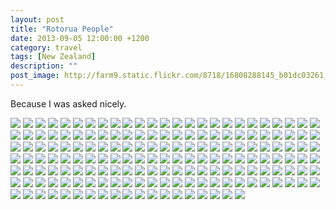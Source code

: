 ```yaml
---
layout: post
title: "Rotorua People"
date: 2013-09-05 12:00:00 +1200
category: travel
tags: [New Zealand]
description: ""
post_image: http://farm9.static.flickr.com/8718/16808288145_b01dc03261_o.jpg
---
```

Because I was asked nicely.

[![](http://farm8.static.flickr.com/7452/9649555712_9e70241328_c.jpg)](http://farm8.static.flickr.com/7452/9649555712_3534c0b762_o.jpg)
[![](http://farm8.static.flickr.com/7317/9646323759_5a79128e50_c.jpg)](http://farm8.static.flickr.com/7317/9646323759_601cb7c1d7_o.jpg)
[![](http://farm4.static.flickr.com/3789/9646324473_c1cf4fd89c_c.jpg)](http://farm4.static.flickr.com/3789/9646324473_fb36ea5a4b_o.jpg)
[![](http://farm3.static.flickr.com/2822/9646325189_4ae0f37df6_c.jpg)](http://farm3.static.flickr.com/2822/9646325189_fe019b4778_o.jpg)
[![](http://farm8.static.flickr.com/7431/9646325879_a526faa447_c.jpg)](http://farm8.static.flickr.com/7431/9646325879_afbd4ee18e_o.jpg)
[![](http://farm6.static.flickr.com/5519/9646326571_b85f758510_c.jpg)](http://farm6.static.flickr.com/5519/9646326571_5384ca432a_o.jpg)
[![](http://farm3.static.flickr.com/2849/9649559960_1b679ba174_c.jpg)](http://farm3.static.flickr.com/2849/9649559960_2c6990a2f9_o.jpg)
[![](http://farm6.static.flickr.com/5503/9646328183_4ddfe9a8ea_c.jpg)](http://farm6.static.flickr.com/5503/9646328183_ea7fbfbf24_o.jpg)
[![](http://farm8.static.flickr.com/7330/9646328867_0dd075eed9_c.jpg)](http://farm8.static.flickr.com/7330/9646328867_1a83db6bfa_o.jpg)
[![](http://farm8.static.flickr.com/7417/9646330051_ea4015e475_c.jpg)](http://farm8.static.flickr.com/7417/9646330051_3e92e95332_o.jpg)
[![](http://farm4.static.flickr.com/3762/9646330843_721c40a58b_c.jpg)](http://farm4.static.flickr.com/3762/9646330843_2b16a44c78_o.jpg)
[![](http://farm8.static.flickr.com/7378/9649565154_0558aa73c3_c.jpg)](http://farm8.static.flickr.com/7378/9649565154_2479f2f927_o.jpg)
[![](http://farm6.static.flickr.com/5530/9646333631_fa0e3c7dcf_c.jpg)](http://farm6.static.flickr.com/5530/9646333631_ea115937ac_o.jpg)
[![](http://farm4.static.flickr.com/3752/9646335005_3dfdbdfa9c_c.jpg)](http://farm4.static.flickr.com/3752/9646335005_aa58e5f2e7_o.jpg)
[![](http://farm4.static.flickr.com/3728/9649568988_21d4e796ea_c.jpg)](http://farm4.static.flickr.com/3728/9649568988_8474711e4d_o.jpg)
[![](http://farm6.static.flickr.com/5451/9649569946_d00d9128dc_c.jpg)](http://farm6.static.flickr.com/5451/9649569946_daca7c0d8d_o.jpg)
[![](http://farm6.static.flickr.com/5327/9646338529_0357d75f41_c.jpg)](http://farm6.static.flickr.com/5327/9646338529_0a061b2b46_o.jpg)
[![](http://farm4.static.flickr.com/3789/9649573258_26b259d34f_c.jpg)](http://farm4.static.flickr.com/3789/9649573258_4526e42cc8_o.jpg)
[![](http://farm4.static.flickr.com/3799/9646341541_c5feaae611_c.jpg)](http://farm4.static.flickr.com/3799/9646341541_a4c7e38113_o.jpg)
[![](http://farm3.static.flickr.com/2820/9649575750_04638aa94a_c.jpg)](http://farm3.static.flickr.com/2820/9649575750_e5955e1c75_o.jpg)
[![](http://farm8.static.flickr.com/7399/9646343775_08eb1ac266_c.jpg)](http://farm8.static.flickr.com/7399/9646343775_567766664d_o.jpg)
[![](http://farm3.static.flickr.com/2818/9649578254_b7bf44e956_c.jpg)](http://farm3.static.flickr.com/2818/9649578254_8f5236e878_o.jpg)
[![](http://farm4.static.flickr.com/3675/9646345923_910a77b66c_c.jpg)](http://farm4.static.flickr.com/3675/9646345923_981bcda076_o.jpg)
[![](http://farm8.static.flickr.com/7312/9649580468_a9507ff6f9_c.jpg)](http://farm8.static.flickr.com/7312/9649580468_469a8ed425_o.jpg)
[![](http://farm6.static.flickr.com/5546/9646348487_ae64ab93d2_c.jpg)](http://farm6.static.flickr.com/5546/9646348487_4a574f886d_o.jpg)
[![](http://farm6.static.flickr.com/5480/9649582874_588df71f74_c.jpg)](http://farm6.static.flickr.com/5480/9649582874_0bcb40efff_o.jpg)
[![](http://farm3.static.flickr.com/2837/9649584252_0e5716196b_c.jpg)](http://farm3.static.flickr.com/2837/9649584252_414db5083b_o.jpg)
[![](http://farm6.static.flickr.com/5539/9649585568_9aa4c79217_c.jpg)](http://farm6.static.flickr.com/5539/9649585568_8d42414f69_o.jpg)
[![](http://farm6.static.flickr.com/5345/9649587050_c5ebb7a12e_c.jpg)](http://farm6.static.flickr.com/5345/9649587050_da78294919_o.jpg)
[![](http://farm8.static.flickr.com/7309/9646355153_808e91662e_c.jpg)](http://farm8.static.flickr.com/7309/9646355153_64219b93db_o.jpg)
[![](http://farm6.static.flickr.com/5442/9649589116_ebc9965c9f_c.jpg)](http://farm6.static.flickr.com/5442/9649589116_b4aa08051a_o.jpg)
[![](http://farm3.static.flickr.com/2835/9649589814_edf54b6e62_c.jpg)](http://farm3.static.flickr.com/2835/9649589814_3687b2d272_o.jpg)
[![](http://farm8.static.flickr.com/7320/9646357257_9ef8e12713_c.jpg)](http://farm8.static.flickr.com/7320/9646357257_816831bc69_o.jpg)
[![](http://farm3.static.flickr.com/2809/9646357953_eb36c03df0_c.jpg)](http://farm3.static.flickr.com/2809/9646357953_a3c94a5643_o.jpg)
[![](http://farm3.static.flickr.com/2858/9646358911_9815f84d3f_c.jpg)](http://farm3.static.flickr.com/2858/9646358911_c4531dfcf3_o.jpg)
[![](http://farm4.static.flickr.com/3682/9646359589_93e82cdfd6_c.jpg)](http://farm4.static.flickr.com/3682/9646359589_daa1135172_o.jpg)
[![](http://farm6.static.flickr.com/5464/9646360255_84d7028eb4_c.jpg)](http://farm6.static.flickr.com/5464/9646360255_d0f0bde96f_o.jpg)
[![](http://farm3.static.flickr.com/2878/9649594090_94f1bac9da_c.jpg)](http://farm3.static.flickr.com/2878/9649594090_4b1afdd112_o.jpg)
[![](http://farm4.static.flickr.com/3805/9646361677_466b1622fe_c.jpg)](http://farm4.static.flickr.com/3805/9646361677_be25d15445_o.jpg)
[![](http://farm8.static.flickr.com/7321/9646362901_81a146b47d_c.jpg)](http://farm8.static.flickr.com/7321/9646362901_4b3c731499_o.jpg)
[![](http://farm8.static.flickr.com/7316/9646363595_ac5b6c2206_c.jpg)](http://farm8.static.flickr.com/7316/9646363595_82bc1803a0_o.jpg)
[![](http://farm4.static.flickr.com/3693/9646364273_f1eef58f53_c.jpg)](http://farm4.static.flickr.com/3693/9646364273_5290fb94ef_o.jpg)
[![](http://farm8.static.flickr.com/7324/9646364975_a33c4ecceb_c.jpg)](http://farm8.static.flickr.com/7324/9646364975_969da8707c_o.jpg)
[![](http://farm4.static.flickr.com/3783/9646365679_3b877a9164_c.jpg)](http://farm4.static.flickr.com/3783/9646365679_db561fe459_o.jpg)
[![](http://farm6.static.flickr.com/5442/9646366307_18711a76a4_c.jpg)](http://farm6.static.flickr.com/5442/9646366307_118b8cf13f_o.jpg)
[![](http://farm8.static.flickr.com/7399/9646367569_59ca7bb000_c.jpg)](http://farm8.static.flickr.com/7399/9646367569_808f0f58be_o.jpg)
[![](http://farm4.static.flickr.com/3751/9649604812_aab055528f_c.jpg)](http://farm4.static.flickr.com/3751/9649604812_d6ee557c0b_o.jpg)
[![](http://farm8.static.flickr.com/7366/9649606552_c5a8843731_c.jpg)](http://farm8.static.flickr.com/7366/9649606552_0f2307b108_o.jpg)
[![](http://farm3.static.flickr.com/2829/9646375237_728885e71f_c.jpg)](http://farm3.static.flickr.com/2829/9646375237_f2de3f66c7_o.jpg)
[![](http://farm8.static.flickr.com/7334/9646376339_5981e4fb0c_c.jpg)](http://farm8.static.flickr.com/7334/9646376339_ef545b09b0_o.jpg)
[![](http://farm8.static.flickr.com/7440/9649610490_f109b48a35_c.jpg)](http://farm8.static.flickr.com/7440/9649610490_1d8c79541e_o.jpg)
[![](http://farm3.static.flickr.com/2812/9649611434_be9cb3fee7_c.jpg)](http://farm3.static.flickr.com/2812/9649611434_b0086a76c4_o.jpg)
[![](http://farm8.static.flickr.com/7455/9646379091_4a22cd104b_c.jpg)](http://farm8.static.flickr.com/7455/9646379091_1a67109cb0_o.jpg)
[![](http://farm3.static.flickr.com/2856/9649613112_7886e0efe9_c.jpg)](http://farm3.static.flickr.com/2856/9649613112_f7e2617e1b_o.jpg)
[![](http://farm8.static.flickr.com/7406/9646380919_7625d7c238_c.jpg)](http://farm8.static.flickr.com/7406/9646380919_785ba13592_o.jpg)
[![](http://farm8.static.flickr.com/7307/9646381969_20e8730551_c.jpg)](http://farm8.static.flickr.com/7307/9646381969_3abf93b91e_o.jpg)
[![](http://farm6.static.flickr.com/5450/9646383057_fab295782d_c.jpg)](http://farm6.static.flickr.com/5450/9646383057_4b7bfa772f_o.jpg)
[![](http://farm3.static.flickr.com/2855/9649617330_a5ccf2f0a5_c.jpg)](http://farm3.static.flickr.com/2855/9649617330_70d3f0a3ac_o.jpg)
[![](http://farm4.static.flickr.com/3784/9649618274_3a3a2bd220_c.jpg)](http://farm4.static.flickr.com/3784/9649618274_e0fce6afaa_o.jpg)
[![](http://farm6.static.flickr.com/5323/9646386397_1b6f2748a9_c.jpg)](http://farm6.static.flickr.com/5323/9646386397_b650c5d498_o.jpg)
[![](http://farm4.static.flickr.com/3815/9646436693_5f0a7d1eee_c.jpg)](http://farm4.static.flickr.com/3815/9646436693_d93038ea90_o.jpg)
[![](http://farm6.static.flickr.com/5329/9646437651_f80ba685b6_c.jpg)](http://farm6.static.flickr.com/5329/9646437651_8388be95c1_o.jpg)
[![](http://farm8.static.flickr.com/7339/9646438675_8ff1b938c2_c.jpg)](http://farm8.static.flickr.com/7339/9646438675_418e24635c_o.jpg)
[![](http://farm3.static.flickr.com/2865/9649672836_71e2ee2bea_c.jpg)](http://farm3.static.flickr.com/2865/9649672836_bf47917ef0_o.jpg)
[![](http://farm4.static.flickr.com/3717/9649673674_fc6720d395_c.jpg)](http://farm4.static.flickr.com/3717/9649673674_b71c2da05b_o.jpg)
[![](http://farm4.static.flickr.com/3669/9646441471_173afec819_c.jpg)](http://farm4.static.flickr.com/3669/9646441471_e5eece6533_o.jpg)
[![](http://farm6.static.flickr.com/5452/9649675646_f4fa464862_c.jpg)](http://farm6.static.flickr.com/5452/9649675646_f46161c9f9_o.jpg)
[![](http://farm4.static.flickr.com/3822/9649676650_bc33b2dac2_c.jpg)](http://farm4.static.flickr.com/3822/9649676650_e889fcaba4_o.jpg)
[![](http://farm6.static.flickr.com/5323/9649679162_7b9b16b0cf_c.jpg)](http://farm6.static.flickr.com/5323/9649679162_3ce57817d9_o.jpg)
[![](http://farm6.static.flickr.com/5495/9646446957_7caeff955a_c.jpg)](http://farm6.static.flickr.com/5495/9646446957_bdf7e7b055_o.jpg)
[![](http://farm6.static.flickr.com/5327/9649680926_53acc56c18_c.jpg)](http://farm6.static.flickr.com/5327/9649680926_65a8e42806_o.jpg)
[![](http://farm4.static.flickr.com/3708/9646448607_0a5e3e8ccc_c.jpg)](http://farm4.static.flickr.com/3708/9646448607_2aae55ff65_o.jpg)
[![](http://farm3.static.flickr.com/2893/9649682684_55132c3299_c.jpg)](http://farm3.static.flickr.com/2893/9649682684_1963ea3a94_o.jpg)
[![](http://farm4.static.flickr.com/3681/9646450565_f85d5b24d8_c.jpg)](http://farm4.static.flickr.com/3681/9646450565_3080854d3b_o.jpg)
[![](http://farm8.static.flickr.com/7358/9646451649_7af76c8401_c.jpg)](http://farm8.static.flickr.com/7358/9646451649_4a6b3b3714_o.jpg)
[![](http://farm8.static.flickr.com/7452/9649685472_56b0248e44_c.jpg)](http://farm8.static.flickr.com/7452/9649685472_c0a2e1af14_o.jpg)
[![](http://farm8.static.flickr.com/7281/9646452981_f5ca3e09d4_c.jpg)](http://farm8.static.flickr.com/7281/9646452981_43fc228dac_o.jpg)
[![](http://farm6.static.flickr.com/5495/9649686906_42b5235dc2_c.jpg)](http://farm6.static.flickr.com/5495/9649686906_d01f1e3b66_o.jpg)
[![](http://farm4.static.flickr.com/3799/9646455061_e9755ac850_c.jpg)](http://farm4.static.flickr.com/3799/9646455061_06e3ce49c2_o.jpg)
[![](http://farm3.static.flickr.com/2875/9649689052_737cdf725f_c.jpg)](http://farm3.static.flickr.com/2875/9649689052_86b13d26f6_o.jpg)
[![](http://farm3.static.flickr.com/2878/9649690018_f85655d608_c.jpg)](http://farm3.static.flickr.com/2878/9649690018_7676dacc00_o.jpg)
[![](http://farm6.static.flickr.com/5342/9649691244_51ed8cab54_c.jpg)](http://farm6.static.flickr.com/5342/9649691244_76293de488_o.jpg)
[![](http://farm8.static.flickr.com/7350/9649692640_d1e7d0c311_c.jpg)](http://farm8.static.flickr.com/7350/9649692640_8924ec784d_o.jpg)
[![](http://farm4.static.flickr.com/3727/9649693880_df8636272c_c.jpg)](http://farm4.static.flickr.com/3727/9649693880_0e06aea3a7_o.jpg)
[![](http://farm3.static.flickr.com/2865/9649695250_7eed37996e_c.jpg)](http://farm3.static.flickr.com/2865/9649695250_b2a413495e_o.jpg)
[![](http://farm8.static.flickr.com/7368/9649696562_31c265e0ae_c.jpg)](http://farm8.static.flickr.com/7368/9649696562_6eaa53c522_o.jpg)
[![](http://farm8.static.flickr.com/7282/9649697836_d6aeb2db98_c.jpg)](http://farm8.static.flickr.com/7282/9649697836_6bcbe1d9c1_o.jpg)
[![](http://farm4.static.flickr.com/3733/9649698978_6ab76fdc47_c.jpg)](http://farm4.static.flickr.com/3733/9649698978_366ce865ed_o.jpg)
[![](http://farm4.static.flickr.com/3723/9649700156_50c28a478e_c.jpg)](http://farm4.static.flickr.com/3723/9649700156_61220ab3d5_o.jpg)
[![](http://farm6.static.flickr.com/5474/9646469005_ec73de152c_c.jpg)](http://farm6.static.flickr.com/5474/9646469005_53d88a7818_o.jpg)
[![](http://farm4.static.flickr.com/3745/9649703596_560efacf51_c.jpg)](http://farm4.static.flickr.com/3745/9649703596_874c175960_o.jpg)
[![](http://farm4.static.flickr.com/3806/9649704794_9c2a845254_c.jpg)](http://farm4.static.flickr.com/3806/9649704794_9552f70efc_o.jpg)
[![](http://farm4.static.flickr.com/3677/9646472971_cc933b2a05_c.jpg)](http://farm4.static.flickr.com/3677/9646472971_4db5f3ae76_o.jpg)
[![](http://farm3.static.flickr.com/2838/9649706614_1cf470f496_c.jpg)](http://farm3.static.flickr.com/2838/9649706614_c3178e164f_o.jpg)
[![](http://farm3.static.flickr.com/2893/9649707598_b7913ec9d7_c.jpg)](http://farm3.static.flickr.com/2893/9649707598_1de8481474_o.jpg)
[![](http://farm4.static.flickr.com/3677/9646475861_e458713246_c.jpg)](http://farm4.static.flickr.com/3677/9646475861_4b07329e2d_o.jpg)
[![](http://farm8.static.flickr.com/7346/9649710020_098fac3abe_c.jpg)](http://farm8.static.flickr.com/7346/9649710020_79fa922b94_o.jpg)
[![](http://farm4.static.flickr.com/3779/9649711212_3eb1b5304d_c.jpg)](http://farm4.static.flickr.com/3779/9649711212_07bcba9095_o.jpg)
[![](http://farm3.static.flickr.com/2852/9646479609_837388d838_c.jpg)](http://farm3.static.flickr.com/2852/9646479609_11392a2a3a_o.jpg)
[![](http://farm4.static.flickr.com/3712/9646480521_874b90473b_c.jpg)](http://farm4.static.flickr.com/3712/9646480521_6f33feb2e7_o.jpg)
[![](http://farm3.static.flickr.com/2820/9646481555_1fcccc863c_c.jpg)](http://farm3.static.flickr.com/2820/9646481555_e720b3e23f_o.jpg)
[![](http://farm3.static.flickr.com/2820/9649714680_4ec530fc28_c.jpg)](http://farm3.static.flickr.com/2820/9649714680_7188c9be0b_o.jpg)
[![](http://farm4.static.flickr.com/3757/9646483077_d16f304bee_c.jpg)](http://farm4.static.flickr.com/3757/9646483077_9614108fef_o.jpg)
[![](http://farm6.static.flickr.com/5530/9649717798_a5859d140e_c.jpg)](http://farm6.static.flickr.com/5530/9649717798_75f7602903_o.jpg)
[![](http://farm8.static.flickr.com/7296/9646486011_bccbc6300a_c.jpg)](http://farm8.static.flickr.com/7296/9646486011_5be5bd514f_o.jpg)
[![](http://farm3.static.flickr.com/2865/9646486737_d49162c7b9_c.jpg)](http://farm3.static.flickr.com/2865/9646486737_eff33ae661_o.jpg)
[![](http://farm3.static.flickr.com/2805/9649719862_843c81422b_c.jpg)](http://farm3.static.flickr.com/2805/9649719862_33104b3c9d_o.jpg)
[![](http://farm4.static.flickr.com/3748/9649720550_272c05819a_c.jpg)](http://farm4.static.flickr.com/3748/9649720550_cd33b38841_o.jpg)
[![](http://farm8.static.flickr.com/7381/9646488633_7cf99a508e_c.jpg)](http://farm8.static.flickr.com/7381/9646488633_b6fe400171_o.jpg)
[![](http://farm4.static.flickr.com/3768/9646489275_65ce96364f_c.jpg)](http://farm4.static.flickr.com/3768/9646489275_074b6aa59d_o.jpg)
[![](http://farm6.static.flickr.com/5535/9649722612_9732c93d40_c.jpg)](http://farm6.static.flickr.com/5535/9649722612_729d191c34_o.jpg)
[![](http://farm6.static.flickr.com/5500/9646490897_7138ef9c5e_c.jpg)](http://farm6.static.flickr.com/5500/9646490897_b4f046dc29_o.jpg)
[![](http://farm8.static.flickr.com/7323/9646492391_b70911ddcf_c.jpg)](http://farm8.static.flickr.com/7323/9646492391_391353dc04_o.jpg)
[![](http://farm6.static.flickr.com/5521/9649726352_7ef652d2b5_c.jpg)](http://farm6.static.flickr.com/5521/9649726352_bb2cd297c8_o.jpg)
[![](http://farm6.static.flickr.com/5449/9646494603_7e989f186f_c.jpg)](http://farm6.static.flickr.com/5449/9646494603_bed35a4089_o.jpg)
[![](http://farm8.static.flickr.com/7285/9646495689_73ee9f5097_c.jpg)](http://farm8.static.flickr.com/7285/9646495689_d6296a92a8_o.jpg)
[![](http://farm8.static.flickr.com/7387/9649729392_522b35102b_c.jpg)](http://farm8.static.flickr.com/7387/9649729392_8af96631bc_o.jpg)
[![](http://farm4.static.flickr.com/3830/9646497949_cf9eaa2dba_c.jpg)](http://farm4.static.flickr.com/3830/9646497949_d0e4ef9828_o.jpg)
[![](http://farm8.static.flickr.com/7423/9649731802_12a37e767d_c.jpg)](http://farm8.static.flickr.com/7423/9649731802_e5233d533e_o.jpg)
[![](http://farm3.static.flickr.com/2827/9646499869_bba20b3325_c.jpg)](http://farm3.static.flickr.com/2827/9646499869_5e2edb4927_o.jpg)
[![](http://farm8.static.flickr.com/7353/9649733704_0c12b8e208_c.jpg)](http://farm8.static.flickr.com/7353/9649733704_02e3b10a44_o.jpg)
[![](http://farm4.static.flickr.com/3678/9649734634_3ce80698a1_c.jpg)](http://farm4.static.flickr.com/3678/9649734634_9e0eb30cb5_o.jpg)
[![](http://farm4.static.flickr.com/3834/9646503015_8260730ae9_c.jpg)](http://farm4.static.flickr.com/3834/9646503015_86060cf351_o.jpg)
[![](http://farm6.static.flickr.com/5462/9649736808_b1a4181680_c.jpg)](http://farm6.static.flickr.com/5462/9649736808_009122df3c_o.jpg)
[![](http://farm6.static.flickr.com/5444/9649738078_3404f01be7_c.jpg)](http://farm6.static.flickr.com/5444/9649738078_5637bf6b6e_o.jpg)
[![](http://farm4.static.flickr.com/3666/9646506267_c5ede947b8_c.jpg)](http://farm4.static.flickr.com/3666/9646506267_e24f687153_o.jpg)
[![](http://farm8.static.flickr.com/7283/9646507029_e1496835c3_c.jpg)](http://farm8.static.flickr.com/7283/9646507029_e7ce2664ae_o.jpg)
[![](http://farm6.static.flickr.com/5500/9649740996_140dd217d6_c.jpg)](http://farm6.static.flickr.com/5500/9649740996_63b87b3297_o.jpg)
[![](http://farm6.static.flickr.com/5507/9646509339_33d50f4f2b_c.jpg)](http://farm6.static.flickr.com/5507/9646509339_25e7e25b87_o.jpg)
[![](http://farm8.static.flickr.com/7325/9646510157_cf3fd026f6_c.jpg)](http://farm8.static.flickr.com/7325/9646510157_cf3c013a81_o.jpg)
[![](http://farm8.static.flickr.com/7285/9646511517_c0fb2bdcee_c.jpg)](http://farm8.static.flickr.com/7285/9646511517_ba08d0acec_o.jpg)
[![](http://farm8.static.flickr.com/7333/9649745768_901595dd90_c.jpg)](http://farm8.static.flickr.com/7333/9649745768_aa2722ea77_o.jpg)
[![](http://farm6.static.flickr.com/5463/9649747212_c4a26581ae_c.jpg)](http://farm6.static.flickr.com/5463/9649747212_9b868228c7_o.jpg)
[![](http://farm3.static.flickr.com/2873/9649748862_f678470f5b_c.jpg)](http://farm3.static.flickr.com/2873/9649748862_3c57997611_o.jpg)
[![](http://farm6.static.flickr.com/5491/9649750426_97e0fbb897_c.jpg)](http://farm6.static.flickr.com/5491/9649750426_f27f08817c_o.jpg)
[![](http://farm4.static.flickr.com/3710/9649752024_2911d2e695_c.jpg)](http://farm4.static.flickr.com/3710/9649752024_761c0b7f76_o.jpg)
[![](http://farm4.static.flickr.com/3707/9646520909_48c7759b9b_c.jpg)](http://farm4.static.flickr.com/3707/9646520909_035598f495_o.jpg)
[![](http://farm4.static.flickr.com/3680/9649755244_082a22c3ed_c.jpg)](http://farm4.static.flickr.com/3680/9649755244_b8729253e3_o.jpg)
[![](http://farm3.static.flickr.com/2843/9646524017_1b152ebfbd_c.jpg)](http://farm3.static.flickr.com/2843/9646524017_cb430a5192_o.jpg)
[![](http://farm6.static.flickr.com/5506/9646525585_10950e0112_c.jpg)](http://farm6.static.flickr.com/5506/9646525585_362dfd0073_o.jpg)
[![](http://farm6.static.flickr.com/5498/9649759824_c5cf1fec54_c.jpg)](http://farm6.static.flickr.com/5498/9649759824_2153f6c4ee_o.jpg)
[![](http://farm8.static.flickr.com/7391/9646529217_b58b4b797c_c.jpg)](http://farm8.static.flickr.com/7391/9646529217_a36e8848c9_o.jpg)
[![](http://farm4.static.flickr.com/3704/9649763670_731a7f65ff_c.jpg)](http://farm4.static.flickr.com/3704/9649763670_826066dff6_o.jpg)
[![](http://farm3.static.flickr.com/2892/9646532661_102e4882e8_c.jpg)](http://farm3.static.flickr.com/2892/9646532661_26f65c60a8_o.jpg)
[![](http://farm4.static.flickr.com/3684/9646534333_de5e382488_c.jpg)](http://farm4.static.flickr.com/3684/9646534333_ef26abeace_o.jpg)
[![](http://farm6.static.flickr.com/5545/9646536033_9c4f766496_c.jpg)](http://farm6.static.flickr.com/5545/9646536033_1039fec62c_o.jpg)
[![](http://farm6.static.flickr.com/5522/9646537875_b23cda8b81_c.jpg)](http://farm6.static.flickr.com/5522/9646537875_6beee42cb6_o.jpg)
[![](http://farm4.static.flickr.com/3703/9646539221_7063a50a9a_c.jpg)](http://farm4.static.flickr.com/3703/9646539221_1cff39ecd8_o.jpg)
[![](http://farm4.static.flickr.com/3833/9649773398_0210004499_c.jpg)](http://farm4.static.flickr.com/3833/9649773398_6abd6fa67e_o.jpg)
[![](http://farm3.static.flickr.com/2821/9646542367_587f17e437_c.jpg)](http://farm3.static.flickr.com/2821/9646542367_f75e9c71c5_o.jpg)
[![](http://farm4.static.flickr.com/3757/9646543875_c225624985_c.jpg)](http://farm4.static.flickr.com/3757/9646543875_934b38f15f_o.jpg)
[![](http://farm6.static.flickr.com/5548/9649777970_5dc31d5905_c.jpg)](http://farm6.static.flickr.com/5548/9649777970_5b6b830f69_o.jpg)
[![](http://farm3.static.flickr.com/2883/9646546291_9ea5655557_c.jpg)](http://farm3.static.flickr.com/2883/9646546291_a06ffc6e8f_o.jpg)
[![](http://farm8.static.flickr.com/7304/9649780224_cf66d03c6a_c.jpg)](http://farm8.static.flickr.com/7304/9649780224_97743ec844_o.jpg)
[![](http://farm3.static.flickr.com/2821/9649781514_caef35839b_c.jpg)](http://farm3.static.flickr.com/2821/9649781514_d275956df9_o.jpg)
[![](http://farm6.static.flickr.com/5528/9649782916_a46058418d_c.jpg)](http://farm6.static.flickr.com/5528/9649782916_dd845aba22_o.jpg)
[![](http://farm8.static.flickr.com/7415/9649784202_b413538bd8_c.jpg)](http://farm8.static.flickr.com/7415/9649784202_c6409d4fc2_o.jpg)
[![](http://farm8.static.flickr.com/7397/9649785540_6384b0be1d_c.jpg)](http://farm8.static.flickr.com/7397/9649785540_bc3bd1b6cb_o.jpg)
[![](http://farm8.static.flickr.com/7446/9649786498_8a4be142ef_c.jpg)](http://farm8.static.flickr.com/7446/9649786498_597a5a33f4_o.jpg)
[![](http://farm8.static.flickr.com/7429/9649787374_fd602c4f50_c.jpg)](http://farm8.static.flickr.com/7429/9649787374_dc21f58055_o.jpg)
[![](http://farm6.static.flickr.com/5518/9649788260_8e14fa891c_c.jpg)](http://farm6.static.flickr.com/5518/9649788260_075dc93f52_o.jpg)
[![](http://farm8.static.flickr.com/7439/9649789132_fc33838fde_c.jpg)](http://farm8.static.flickr.com/7439/9649789132_1b93db5251_o.jpg)
[![](http://farm6.static.flickr.com/5349/9649789984_61556fda33_c.jpg)](http://farm6.static.flickr.com/5349/9649789984_5471319875_o.jpg)
[![](http://farm4.static.flickr.com/3736/9646558403_ccd38d3307_c.jpg)](http://farm4.static.flickr.com/3736/9646558403_d9322cb9b6_o.jpg)
[![](http://farm6.static.flickr.com/5461/9646559339_24da9558df_c.jpg)](http://farm6.static.flickr.com/5461/9646559339_85e481c8a9_o.jpg)
[![](http://farm4.static.flickr.com/3666/9649792884_3c22c34a9c_c.jpg)](http://farm4.static.flickr.com/3666/9649792884_6ae65a98aa_o.jpg)
[![](http://farm6.static.flickr.com/5526/9649793968_14c1ace952_c.jpg)](http://farm6.static.flickr.com/5526/9649793968_db3be92917_o.jpg)
[![](http://farm8.static.flickr.com/7288/9646562377_a3cb1bc2c2_c.jpg)](http://farm8.static.flickr.com/7288/9646562377_0129a318b7_o.jpg)
[![](http://farm8.static.flickr.com/7382/9649796190_efb2c5d5a2_c.jpg)](http://farm8.static.flickr.com/7382/9649796190_2b40f447fa_o.jpg)
